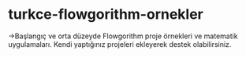 # turkce-flowgorithm-ornekler
->Başlangıç ve orta düzeyde Flowgorithm proje örnekleri ve matematik uygulamaları. Kendi yaptığınız projeleri ekleyerek destek olabilirsiniz.
